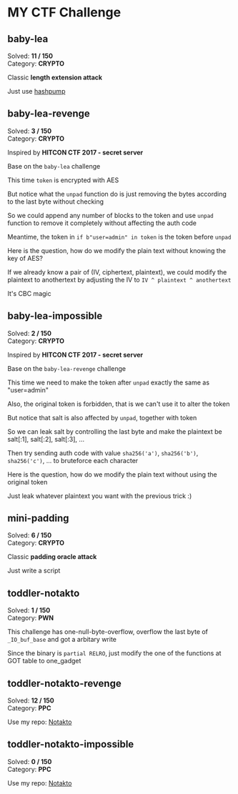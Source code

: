 # MY CTF Challenge

## baby-lea

Solved: **11 / 150**  
Category: **CRYPTO**

Classic **length extension attack**

Just use [hashpump](https://github.com/bwall/HashPump)

## baby-lea-revenge

Solved: **3 / 150**  
Category: **CRYPTO**

Inspired by **HITCON CTF 2017 - secret server**

Base on the `baby-lea` challenge

This time `token` is encrypted with AES

But notice what the `unpad` function do is just removing the bytes according to the last byte without checking

So we could append any number of blocks to the token and use `unpad` function to remove it completely without affecting the auth code

Meantime, the token in `if b"user=admin" in token` is the token before `unpad`

Here is the question, how do we modify the plain text without knowing the key of AES?

If we already know a pair of (IV, ciphertext, plaintext), we could modify the plaintext to anothertext by adjusting the IV to `IV ^ plaintext ^ anothertext`

It's CBC magic

## baby-lea-impossible

Solved: **2 / 150**  
Category: **CRYPTO**

Inspired by **HITCON CTF 2017 - secret server**

Base on the `baby-lea-revenge` challenge

This time we need to make the token after `unpad` exactly the same as "user=admin"

Also, the original token is forbidden, that is we can't use it to alter the token

But notice that salt is also affected by `unpad`, together with token

So we can leak salt by controlling the last byte and make the plaintext be salt[:1], salt[:2], salt[:3], ...

Then try sending auth code with value `sha256('a')`, `sha256('b')`, `sha256('c')`, ... to bruteforce each character

Here is the question, how do we modify the plain text without using the original token

Just leak whatever plaintext you want with the previous trick :)

## mini-padding

Solved: **6 / 150**  
Category: **CRYPTO**

Classic **padding oracle attack**

Just write a script

## toddler-notakto

Solved: **1 / 150**  
Category: **PWN**

This challenge has one-null-byte-overflow, overflow the last byte of `_IO_buf_base` and got a arbitary write

Since the binary is `partial RELRO`, just modify the one of the functions at GOT table to one_gadget

## toddler-notakto-revenge

Solved: **12 / 150**  
Category: **PPC**

Use my repo: [Notakto](https://github.com/OAlienO/Notakto)

## toddler-notakto-impossible

Solved: **0 / 150**  
Category: **PPC**

Use my repo: [Notakto](https://github.com/OAlienO/Notakto)
